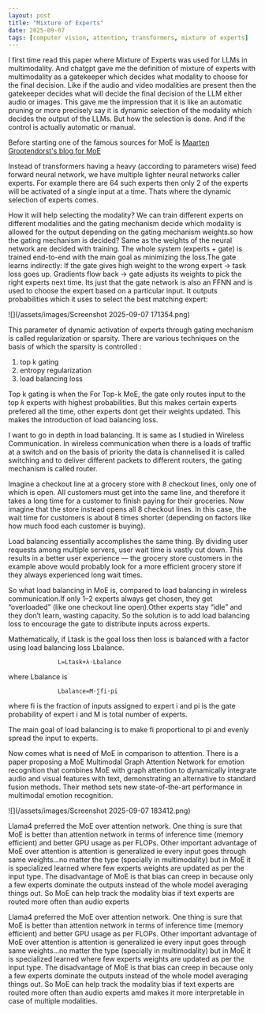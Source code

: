 ```yaml
---
layout: post
title: "Mixture of Experts"
date: 2025-09-07
tags: [computer vision, attention, transformers, mixture of experts]
--- 
```


I first time read this paper where Mixture of Experts was used for LLMs in multimodality. And chatgpt gave me the definition of mixture of experts with multimodality as a gatekeeper which decides what modality to choose for the final decision. Like if the audio and video modalities are present then the gatekeeper decides what will decide the final decision of the LLM either audio or images. This gave me the impression that it is like an automatic pruning or more precisely say it is dynamic selection of the modality which decides the output of the LLMs. But how the selection is done. And if the control is actually automatic or manual. 

Before starting one of the famous sources for MoE is [Maarten Grootendorst's blog for MoE](https://newsletter.maartengrootendorst.com/p/a-visual-guide-to-mixture-of-experts)

Instead of transformers having a heavy (according to parameters wise) feed forward neural network, we have multiple lighter neural networks caller experts. For example there are 64 such experts then only 2 of the experts will be activated of a single input at a time. Thats where the dynamic selection of experts comes. 

How it will help selecting the modality? We can train different experts on different modalities and the gating mechanism decide which modality is allowed for the output depending on the gating mechanism weights.so how the gating mechanism is decided? Same as the weights of the neural network are decided with training. The whole system (experts + gate) is trained end-to-end with the main goal as minimizing the loss.The gate learns indirectly: If the gate gives high weight to the wrong expert → task loss goes up. Gradients flow back → gate adjusts its weights to pick the right experts next time. Its just that the gate network is also an FFNN and is used to choose the expert based on a particular input. It outputs probabilities which it uses to select the best matching expert:  

![](/assets/images/Screenshot 2025-09-07 171354.png)

This parameter of dynamic activation of experts through gating mechanism is called regularization or sparsity. There are various techniques on the basis of which the sparsity is controlled : 

1) top k gating 
2) entropy regularization 
3) load balancing loss 

Top k gating is when the For Top-k MoE, the gate only routes input to the top 𝑘 experts with highest probabilities. But this makes certain experts prefered all the time, other experts dont get their weights updated. This makes the introduction of load balancing loss. 

I want to go in depth in load balancing. It is same as I studied in Wireless Communication. In wireless communication when there is a loads of traffic at a switch and on the basis of priority the data is channelised it is called switching and to deliver different packets to different routers, the gating mechanism is called router. 

Imagine a checkout line at a grocery store with 8 checkout lines, only one of which is open. All customers must get into the same line, and therefore it takes a long time for a customer to finish paying for their groceries. Now imagine that the store instead opens all 8 checkout lines. In this case, the wait time for customers is about 8 times shorter (depending on factors like how much food each customer is buying).

Load balancing essentially accomplishes the same thing. By dividing user requests among multiple servers, user wait time is vastly cut down. This results in a better user experience — the grocery store customers in the example above would probably look for a more efficient grocery store if they always experienced long wait times.

So what load balancing in MoE is, compared to load balancing in wireless communication.If only 1–2 experts always get chosen, they get “overloaded” (like one checkout line open).Other experts stay “idle” and they don’t learn, wasting capacity. So the solution is to add load balancing loss to encourage the gate to distribute inputs across experts.

Mathematically, if Ltask is the goal loss then loss is balanced with a factor using load balancing loss Lbalance. 

                  L=Ltask​+λ⋅Lbalance​

where Lbalance is  
                  
                  Lbalance​=M⋅∑fi​⋅pi​

where fi is the fraction of inputs assigned to expert i
and pi is the gate probability of expert i 
and M is total number of experts. 

The main goal of load balancing is to make fi proportional to pi and evenly spread the input to experts.  

Now comes what is need of MoE in comparison to attention. There is a paper proposing a MoE Multimodal Graph Attention Network for emotion recognition that combines MoE with graph attention to dynamically integrate audio and visual features with text, demonstrating an alternative to standard fusion methods. Their method sets new state-of-the-art performance in multimodal emotion recognition.

![](/assets/images/Screenshot 2025-09-07 183412.png)

Llama4 preferred the MoE over attention network. One thing is sure that MoE is better than attention network in terms of inference time (memory efficient) and better GPU usage as per FLOPs. Other important advantage of MoE over attention is attention is generalized ie every input goes through same weights...no matter the type (specially in multimodality) but in MoE it is specialized learned where few experts weights are updated as per the input type. The disadvantage of MoE is that bias can creep in because only a few experts dominate the outputs instead of the whole model averaging things out. So MoE can help track the modality bias if text experts are routed more often than audio experts

Llama4 preferred the MoE over attention network. One thing is sure that MoE is better than attention network in terms of inference time (memory efficient) and better GPU usage as per FLOPs. Other important advantage of MoE over attention is attention is generalized ie every input goes through same weights...no matter the type (specially in multimodality) but in MoE it is specialized learned where few experts weights are updated as per the input type. The disadvantage of MoE is that bias can creep in because only a few experts dominate the outputs instead of the whole model averaging things out. So MoE can help track the modality bias if text experts are routed more often than audio experts amd makes it more interpretable in case of multiple modalities. 
